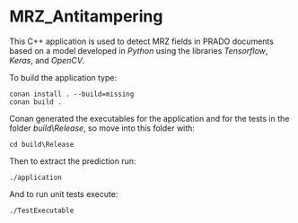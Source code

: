# MRZ_Antitampering

This C++ application is used to detect MRZ fields in PRADO documents based on a model developed in *Python* using the libraries *Tensorflow*, *Keras*, and *OpenCV*.

To build the application type:
```
conan install . --build=missing
conan build .
```

Conan generated the executables for the application and for the tests in the folder *build\Release*, so move into this folder with:
```
cd build\Release
```

Then to extract the prediction run:
```
./application
```
    
And to run unit tests execute:
```
./TestExecutable
```
